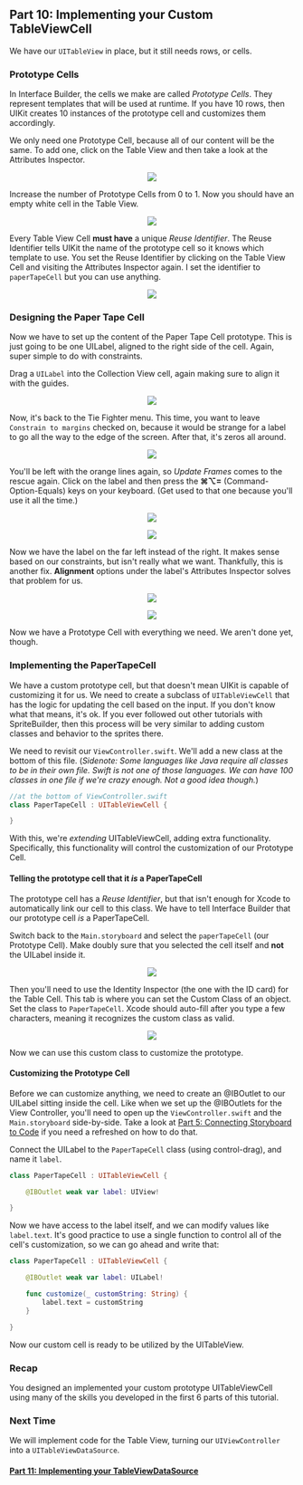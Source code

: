 ## Part 10: Implementing your Custom TableViewCell

We have our `UITableView` in place, but it still needs rows, or cells.

### Prototype Cells

In Interface Builder, the cells we make are called *Prototype Cells*. They represent templates that will be used at runtime. If you have 10 rows, then UIKit creates 10 instances of the prototype cell and customizes them accordingly.

We only need one Prototype Cell, because all of our content will be the same. To add one, click on the Table View and then take a look at the Attributes Inspector.

<p align="center"> <img src="/assets/calculator/P10/screenshot1.png" align="center"> </p>

Increase the number of Prototype Cells from 0 to 1. Now you should have an empty white cell in the Table View.

<p align="center"> <img src="/assets/calculator/P10/screenshot2.png" align="center"> </p>

Every Table View Cell **must have** a unique *Reuse Identifier*. The Reuse Identifier tells UIKit the name of the prototype cell so it knows which template to use. You set the Reuse Identifier by clicking on the Table View Cell and visiting the Attributes Inspector again. I set the identifier to `paperTapeCell` but you can use anything.

<p align="center"> <img src="/assets/calculator/P10/screenshot3.png" align="center"> </p>

### Designing the Paper Tape Cell

Now we have to set up the content of the Paper Tape Cell prototype. This is just going to be one UILabel, aligned to the right side of the cell. Again, super simple to do with constraints.

Drag a `UILabel` into the Collection View cell, again making sure to align it with the guides.

<p align="center"> <img src="/assets/calculator/P10/screenshot4.png" align="center"> </p>

Now, it's back to the Tie Fighter menu. This time, you want to leave `Constrain to margins` checked on, because it would be strange for a label to go all the way to the edge of the screen. After that, it's zeros all around.

<p align="center"> <img src="/assets/calculator/P10/screenshot5.png" align="center"> </p>

You'll be left with the orange lines again, so *Update Frames* comes to the rescue again. Click on the label and then press the **⌘⌥=** (Command-Option-Equals) keys on your keyboard. (Get used to that one because you'll use it all the time.)

<p align="center"> <img src="/assets/calculator/P10/screenshot6.png" align="center"> </p>

<p align="center"> <img src="/assets/calculator/P10/screenshot7.png" align="center"> </p>

Now we have the label on the far left instead of the right. It makes sense based on our constraints, but isn't really what we want. Thankfully, this is another fix. **Alignment** options under the label's Attributes Inspector solves that problem for us.

<p align="center"> <img src="/assets/calculator/P10/screenshot8.png" align="center"> </p>

<p align="center"> <img src="/assets/calculator/P10/screenshot9.png" align="center"> </p>

Now we have a Prototype Cell with everything we need. We aren't done yet, though.

### Implementing the PaperTapeCell

We have a custom prototype cell, but that doesn't mean UIKit is capable of customizing it for us. We need to create a subclass of `UITableViewCell` that has the logic for updating the cell based on the input. If you don't know what that means, it's ok. If you ever followed out other tutorials with SpriteBuilder, then this process will be very similar to adding custom classes and behavior to the sprites there.

We need to revisit our `ViewController.swift`. We'll add a new class at the bottom of this file. (*Sidenote: Some languages like Java require all classes to be in their own file. Swift is not one of those languages. We can have 100 classes in one file if we're crazy enough. Not a good idea though.*)

```swift
//at the bottom of ViewController.swift
class PaperTapeCell : UITableViewCell {

}
```

With this, we're *extending* UITableViewCell, adding extra functionality. Specifically, this functionality will control the customization of our Prototype Cell.

#### Telling the prototype cell that it *is* a PaperTapeCell

The prototype cell has a *Reuse Identifier*, but that isn't enough for Xcode to automatically link our cell to this class. We have to tell Interface Builder that our prototype cell *is* a PaperTapeCell.

Switch back to the `Main.storyboard` and select the `paperTapeCell` (our Prototype Cell). Make doubly sure that you selected the cell itself and **not** the UILabel inside it.

<p align="center"> <img src="/assets/calculator/P10/screenshot10.png" align="center"> </p>

Then you'll need to use the Identity Inspector (the one with the ID card) for the Table Cell. This tab is where you can set the Custom Class of an object. Set the class to `PaperTapeCell`. Xcode should auto-fill after you type a few characters, meaning it recognizes the custom class as valid.

<p align="center"> <img src="/assets/calculator/P10/screenshot11.png" align="center"> </p>

Now we can use this custom class to customize the prototype.

#### Customizing the Prototype Cell

Before we can customize anything, we need to create an @IBOutlet to our UILabel sitting inside the cell. Like when we set up the @IBOutlets for the View Controller, you'll need to open up the `ViewController.swift` and the `Main.storyboard` side-by-side. Take a look at [Part 5: Connecting Storyboard to Code](../P5/part5.md) if you need a refreshed on how to do that.

Connect the UILabel to the `PaperTapeCell` class (using control-drag), and name it `label`.

```swift
class PaperTapeCell : UITableViewCell {

    @IBOutlet weak var label: UIView!

}
```

Now we have access to the label itself, and we can modify values like `label.text`. It's good practice to use a single function to control all of the cell's customization, so we can go ahead and write that:

```swift
class PaperTapeCell : UITableViewCell {

    @IBOutlet weak var label: UILabel!

    func customize(_ customString: String) {
        label.text = customString
    }

}
```

Now our custom cell is ready to be utilized by the UITableView.

### Recap
You designed an implemented your custom prototype UITableViewCell using many of the skills you developed in the first 6 parts of this tutorial.

### Next Time
We will implement code for the Table View, turning our `UIViewController` into a `UITableViewDataSource`.

#### <a href="#top" onclick="setCalculatorTutorial(11)">Part 11: Implementing your TableViewDataSource</a>
